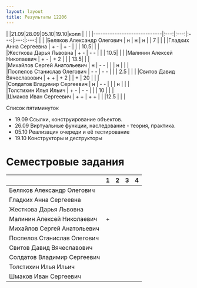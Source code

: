 ```yaml
---
layout: layout
title: Результаты 12206
---
```

|                             |21.09|28.09|05.10|19.10|колл |     |     |
|-----------------------------|:---:|:---:|:---:|:---:|:---:|     |     |
|Беляков Александр Олегович   |  н  |  н  |  н  |     |  7  |     |     | 
|Гладких Анна Сергеевна       | + - | + - |     |     | 10.5|     |     |  
|Жесткова Дарья Львовна       | + - | - - |     |     | 10.5|     |     | 
|Малинин Алексей Николаевич   | + - | + 2 |     |     | 13.5|     |     |   
|Михайлов Сергей Анатольевич  |  н  | - - |     |     |  н  |     |     |   
|Поспелов Станислав Олегович  | - - | - - |     |     | 2.5 |     |     | 
|Свитов Давид Вячеславович    | + + | + 2 |     |  +  | 20  |     |     |  
|Солдатов Владимир Сергеевич  |  н  | - - |     |     |  н  |     |     |   
|Толстихин Илья Ильич         | + - | - - |     |     | 10  |     |     |  
|Шмаков Иван Сергеевич        | + + | + + |     |     |12.5 |     |     |  

Список пятиминуток

  * 19.09 Ссылки, конструирование объектов.
  * 26.09 Виртуальные функции, наследование - теория, практика.
  * 05.10 Реализация очереди и её тестирование
  * 19.10 Конструкторы и деструкторы

Семестровые задания
===================
|                             | 1 | 2 | 3 | 4 |
|-----------------------------|:-:|:-:|:-:|:-:|
|Беляков Александр Олегович   |   |   |   |   |
|Гладких Анна Сергеевна       |   |   |   |   |
|Жесткова Дарья Львовна       |   |   |   |   |
|Малинин Алексей Николаевич   | + |   |   |   |
|Михайлов Сергей Анатольевич  |   |   |   |   |
|Поспелов Станислав Олегович  |   |   |   |   |
|Свитов Давид Вячеславович    |   |   |   |   |
|Солдатов Владимир Сергеевич  |   |   |   |   |
|Толстихин Илья Ильич         |   |   |   |   |
|Шмаков Иван Сергеевич        |   |   |   |   |

